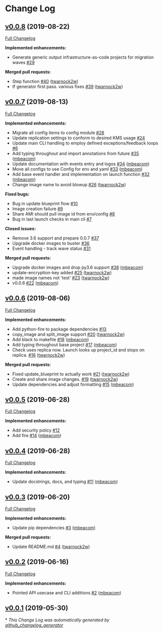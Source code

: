 # Change Log

## [v0.0.8](https://github.com/mbeacom/cloudendure-python/tree/v0.0.8) (2019-08-22)
[Full Changelog](https://github.com/mbeacom/cloudendure-python/compare/v0.0.7...v0.0.8)

**Implemented enhancements:**

- Generate generic output infrastructure-as-code projects for migration waves [\#29](https://github.com/mbeacom/cloudendure-python/issues/29)

**Merged pull requests:**

- Step function [\#40](https://github.com/mbeacom/cloudendure-python/pull/40) ([twarnock2w](https://github.com/twarnock2w))
- tf generator first pass. various fixes [\#39](https://github.com/mbeacom/cloudendure-python/pull/39) ([twarnock2w](https://github.com/twarnock2w))

## [v0.0.7](https://github.com/mbeacom/cloudendure-python/tree/v0.0.7) (2019-08-13)
[Full Changelog](https://github.com/mbeacom/cloudendure-python/compare/v0.0.6...v0.0.7)

**Implemented enhancements:**

- Migrate all config items to config module [\#28](https://github.com/mbeacom/cloudendure-python/issues/28)
- Update replication settings to conform to desired KMS usage [\#24](https://github.com/mbeacom/cloudendure-python/issues/24)
- Update main CLI handling to employ defined exceptions/feedback loops [\#6](https://github.com/mbeacom/cloudendure-python/issues/6)
- Add typing throughout and import annotations from future [\#35](https://github.com/mbeacom/cloudendure-python/pull/35) ([mbeacom](https://github.com/mbeacom))
- Update documentation with events entry and logos [\#34](https://github.com/mbeacom/cloudendure-python/pull/34) ([mbeacom](https://github.com/mbeacom))
- Move all configs to use Config for env and yaml [\#33](https://github.com/mbeacom/cloudendure-python/pull/33) ([mbeacom](https://github.com/mbeacom))
- Add base event handler and implementation on launch function [\#32](https://github.com/mbeacom/cloudendure-python/pull/32) ([mbeacom](https://github.com/mbeacom))
- Change image name to avoid blowup [\#26](https://github.com/mbeacom/cloudendure-python/pull/26) ([twarnock2w](https://github.com/twarnock2w))

**Fixed bugs:**

- Bug in update blueprint flow [\#10](https://github.com/mbeacom/cloudendure-python/issues/10)
- Image creation failure [\#9](https://github.com/mbeacom/cloudendure-python/issues/9)
- Share AMI should pull image id from env/config [\#8](https://github.com/mbeacom/cloudendure-python/issues/8)
- Bug in last launch checks in main cli [\#7](https://github.com/mbeacom/cloudendure-python/issues/7)

**Closed issues:**

- Remove 3.6 support and prepare 0.0.7 [\#37](https://github.com/mbeacom/cloudendure-python/issues/37)
- Upgrade docker images to buster [\#36](https://github.com/mbeacom/cloudendure-python/issues/36)
- Event handling - track wave status [\#31](https://github.com/mbeacom/cloudendure-python/issues/31)

**Merged pull requests:**

- Upgrade docker images and drop py3.6 support [\#38](https://github.com/mbeacom/cloudendure-python/pull/38) ([mbeacom](https://github.com/mbeacom))
- update-encryption-key added [\#25](https://github.com/mbeacom/cloudendure-python/pull/25) ([twarnock2w](https://github.com/twarnock2w))
- made image names not 'test' [\#23](https://github.com/mbeacom/cloudendure-python/pull/23) ([twarnock2w](https://github.com/twarnock2w))
- v0.0.6 [\#22](https://github.com/mbeacom/cloudendure-python/pull/22) ([mbeacom](https://github.com/mbeacom))

## [v0.0.6](https://github.com/mbeacom/cloudendure-python/tree/v0.0.6) (2019-08-06)
[Full Changelog](https://github.com/mbeacom/cloudendure-python/compare/v0.0.5...v0.0.6)

**Implemented enhancements:**

- Add python-fire to package dependencies [\#13](https://github.com/mbeacom/cloudendure-python/issues/13)
- copy\_image and split\_image support [\#20](https://github.com/mbeacom/cloudendure-python/pull/20) ([twarnock2w](https://github.com/twarnock2w))
- Add black to makefile [\#18](https://github.com/mbeacom/cloudendure-python/pull/18) ([mbeacom](https://github.com/mbeacom))
- Add typing throughout base project [\#17](https://github.com/mbeacom/cloudendure-python/pull/17) ([mbeacom](https://github.com/mbeacom))
- Check uses replica now.  Launch looks up project\_id and stops on replica. [\#16](https://github.com/mbeacom/cloudendure-python/pull/16) ([twarnock2w](https://github.com/twarnock2w))

**Merged pull requests:**

- Fixed update\_blueprint to actually work [\#21](https://github.com/mbeacom/cloudendure-python/pull/21) ([twarnock2w](https://github.com/twarnock2w))
- Create and share image changes. [\#19](https://github.com/mbeacom/cloudendure-python/pull/19) ([twarnock2w](https://github.com/twarnock2w))
- Update dependencies and adjust formatting [\#15](https://github.com/mbeacom/cloudendure-python/pull/15) ([mbeacom](https://github.com/mbeacom))

## [v0.0.5](https://github.com/mbeacom/cloudendure-python/tree/v0.0.5) (2019-06-28)
[Full Changelog](https://github.com/mbeacom/cloudendure-python/compare/v0.0.4...v0.0.5)

**Implemented enhancements:**

- Add security policy [\#12](https://github.com/mbeacom/cloudendure-python/issues/12)
- Add fire [\#14](https://github.com/mbeacom/cloudendure-python/pull/14) ([mbeacom](https://github.com/mbeacom))

## [v0.0.4](https://github.com/mbeacom/cloudendure-python/tree/v0.0.4) (2019-06-28)
[Full Changelog](https://github.com/mbeacom/cloudendure-python/compare/v0.0.3...v0.0.4)

**Implemented enhancements:**

- Update docstrings, docs, and typing [\#11](https://github.com/mbeacom/cloudendure-python/pull/11) ([mbeacom](https://github.com/mbeacom))

## [v0.0.3](https://github.com/mbeacom/cloudendure-python/tree/v0.0.3) (2019-06-20)
[Full Changelog](https://github.com/mbeacom/cloudendure-python/compare/v0.0.2...v0.0.3)

**Implemented enhancements:**

- Update pip dependencies [\#3](https://github.com/mbeacom/cloudendure-python/pull/3) ([mbeacom](https://github.com/mbeacom))

**Merged pull requests:**

- Update README.md [\#4](https://github.com/mbeacom/cloudendure-python/pull/4) ([twarnock2w](https://github.com/twarnock2w))

## [v0.0.2](https://github.com/mbeacom/cloudendure-python/tree/v0.0.2) (2019-06-16)
[Full Changelog](https://github.com/mbeacom/cloudendure-python/compare/v0.0.1...v0.0.2)

**Implemented enhancements:**

- Pointed API usecase and CLI additions [\#2](https://github.com/mbeacom/cloudendure-python/pull/2) ([mbeacom](https://github.com/mbeacom))

## [v0.0.1](https://github.com/mbeacom/cloudendure-python/tree/v0.0.1) (2019-05-30)


\* *This Change Log was automatically generated by [github_changelog_generator](https://github.com/skywinder/Github-Changelog-Generator)*